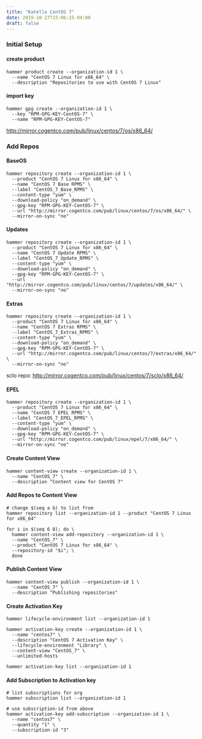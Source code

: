 ```yaml
---
title: "Katello CentOS 7"
date: 2019-10-27T15:06:15-04:00
draft: false
--- 
```


### Initial Setup

#### create product
```
hammer product create --organization-id 1 \
  --name "CentOS 7 Linux for x86_64" \
  --description "Repositories to use with CentOS 7 Linux"
```
#### import key
```
hammer gpg create --organization-id 1 \
  --key "RPM-GPG-KEY-CentOS-7" \
  --name "RPM-GPG-KEY-CentOS-7"
```

http://mirror.cogentco.com/pub/linux/centos/7/os/x86_64/


### Add Repos

#### BaseOS
```
hammer repository create --organization-id 1 \
  --product "CentOS 7 Linux for x86_64" \
  --name "CentOS 7 Base RPMS" \
  --label "CentOS_7_Base_RPMS" \
  --content-type "yum" \
  --download-policy "on_demand" \
  --gpg-key "RPM-GPG-KEY-CentOS-7" \
  --url "http://mirror.cogentco.com/pub/linux/centos/7/os/x86_64/" \
  --mirror-on-sync "no"
```


#### Updates
```
hammer repository create --organization-id 1 \
  --product "CentOS 7 Linux for x86_64" \
  --name "CentOS 7 Update RPMS" \
  --label "CentOS_7_Update_RPMS" \
  --content-type "yum" \
  --download-policy "on_demand" \
  --gpg-key "RPM-GPG-KEY-CentOS-7" \
  --url "http://mirror.cogentco.com/pub/linux/centos/7/updates/x86_64/" \
  --mirror-on-sync "no"
```


#### Extras
```
hammer repository create --organization-id 1 \
  --product "CentOS 7 Linux for x86_64" \
  --name "CentOS 7 Extras RPMS" \
  --label "CentOS_7_Extras_RPMS" \
  --content-type "yum" \
  --download-policy "on_demand" \
  --gpg-key "RPM-GPG-KEY-CentOS-7" \
  --url "http://mirror.cogentco.com/pub/linux/centos/7/extras/x86_64/" \
  --mirror-on-sync "no"
```

sclo repo: http://mirror.cogentco.com/pub/linux/centos/7/sclo/x86_64/

#### EPEL
```
hammer repository create --organization-id 1 \
  --product "CentOS 7 Linux for x86_64" \
  --name "CentOS 7 EPEL RPMS" \
  --label "CentOS_7_EPEL_RPMS" \
  --content-type "yum" \
  --download-policy "on_demand" \
  --gpg-key "RPM-GPG-KEY-CentOS-7" \
  --url "http://mirror.cogentco.com/pub/linux/epel/7/x86_64/" \
  --mirror-on-sync "no"
```


#### Create Content View
```
hammer content-view create --organization-id 1 \
  --name "CentOS_7" \
  --description "Content view for CentOS 7"
```

#### Add Repos to Content View
```
# change $(seq a b) to list from 
hammer repository list --organization-id 1 --product "CentOS 7 Linux for x86_64"

for i in $(seq 6 8); do \
  hammer content-view add-repository --organization-id 1 \
  --name "CentOS_7" \
  --product "CentOS 7 Linux for x86_64" \
  --repository-id "$i"; \
  done
```

#### Publish Content View
```
hammer content-view publish --organization-id 1 \
  --name "CentOS_7" \
  --description "Publishing repositories"
```

#### Create Activation Key
```
hammer lifecycle-environment list --organization-id 1

hammer activation-key create --organization-id 1 \
  --name "centos7" \
  --description "CentOS 7 Activation Key" \
  --lifecycle-environment "Library" \
  --content-view "CentOS_7" \
  --unlimited-hosts

hammer activation-key list --organization-id 1
```

#### Add Subscription to Activation key
```
# list subscriptions for org
hammer subscription list --organization-id 1

# use subscription-id from above
hammer activation-key add-subscription --organization-id 1 \
  --name "centos7" \
  --quantity "1" \
  --subscription-id "3"
```
